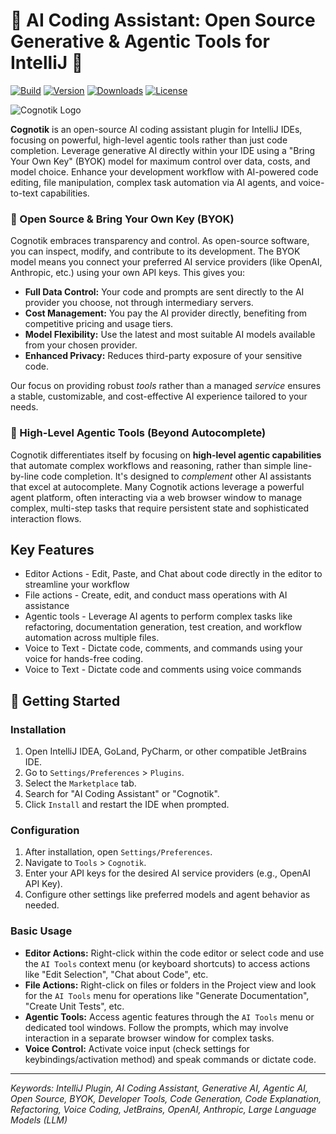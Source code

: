 # 🚀 AI Coding Assistant: Open Source Generative & Agentic Tools for IntelliJ 🌟

[![Build](https://github.com/SimiaCryptus/intellij-aicoder/workflows/Build/badge.svg)](https://github.com/SimiaCryptus/intellij-aicoder/actions)
[![Version](https://img.shields.io/jetbrains/plugin/v/20724-ai-coding-assistant.svg)](https://plugins.jetbrains.com/plugin/20724-ai-coding-assistant)
[![Downloads](https://img.shields.io/jetbrains/plugin/d/20724-ai-coding-assistant.svg)](https://plugins.jetbrains.com/plugin/20724-ai-coding-assistant)
[![License](https://img.shields.io/badge/License-Apache%202.0-blue.svg)](https://opensource.org/licenses/Apache-2.0)

<!-- Plugin description -->
![Cognotik Logo](https://share.simiacrypt.us/cognotik/images/public/icons/icon-512x512.png)

**Cognotik** is an open-source AI coding assistant plugin for IntelliJ IDEs, focusing on powerful, high-level agentic tools rather than just code completion. Leverage generative AI directly within your IDE using a "Bring Your Own Key" (BYOK) model for maximum control over data, costs, and model choice. Enhance your development workflow with AI-powered code editing, file manipulation, complex task automation via AI agents, and voice-to-text capabilities.

### 🔑 Open Source & Bring Your Own Key (BYOK)

Cognotik embraces transparency and control. As open-source software, you can inspect, modify, and contribute to its development. The BYOK model means you connect your preferred AI service providers (like OpenAI, Anthropic, etc.) using your own API keys. This gives you:

*   **Full Data Control:** Your code and prompts are sent directly to the AI provider you choose, not through intermediary servers.
*   **Cost Management:** You pay the AI provider directly, benefiting from competitive pricing and usage tiers.
*   **Model Flexibility:** Use the latest and most suitable AI models available from your chosen provider.
*   **Enhanced Privacy:** Reduces third-party exposure of your sensitive code.

Our focus on providing robust *tools* rather than a managed *service* ensures a stable, customizable, and cost-effective AI experience tailored to your needs.

### 🤖 High-Level Agentic Tools (Beyond Autocomplete)

Cognotik differentiates itself by focusing on **high-level agentic capabilities** that automate complex workflows and reasoning, rather than simple line-by-line code completion. It's designed to *complement* other AI assistants that excel at autocomplete. Many Cognotik actions leverage a powerful agent platform, often interacting via a web browser window to manage complex, multi-step tasks that require persistent state and sophisticated interaction flows.

## Key Features

* Editor Actions - Edit, Paste, and Chat about code directly in the editor to streamline your workflow
* File actions - Create, edit, and conduct mass operations with AI assistance
* Agentic tools - Leverage AI agents to perform complex tasks like refactoring, documentation generation, test creation, and workflow automation across multiple files.
* Voice to Text - Dictate code, comments, and commands using your voice for hands-free coding.
* Voice to Text - Dictate code and comments using voice commands
<!-- Plugin description end -->

## 🚀 Getting Started

### Installation

1.  Open IntelliJ IDEA, GoLand, PyCharm, or other compatible JetBrains IDE.
2.  Go to `Settings/Preferences` > `Plugins`.
3.  Select the `Marketplace` tab.
4.  Search for "AI Coding Assistant" or "Cognotik".
5.  Click `Install` and restart the IDE when prompted.

### Configuration

1.  After installation, open `Settings/Preferences`.
2.  Navigate to `Tools` > `Cognotik`.
3.  Enter your API keys for the desired AI service providers (e.g., OpenAI API Key).
4.  Configure other settings like preferred models and agent behavior as needed.

### Basic Usage

*   **Editor Actions:** Right-click within the code editor or select code and use the `AI Tools` context menu (or keyboard shortcuts) to access actions like "Edit Selection", "Chat about Code", etc.
*   **File Actions:** Right-click on files or folders in the Project view and look for the `AI Tools` menu for operations like "Generate Documentation", "Create Unit Tests", etc.
*   **Agentic Tools:** Access agentic features through the `AI Tools` menu or dedicated tool windows. Follow the prompts, which may involve interaction in a separate browser window for complex tasks.
*   **Voice Control:** Activate voice input (check settings for keybindings/activation method) and speak commands or dictate code.

---

*Keywords: IntelliJ Plugin, AI Coding Assistant, Generative AI, Agentic AI, Open Source, BYOK, Developer Tools, Code Generation, Code Explanation, Refactoring, Voice Coding, JetBrains, OpenAI, Anthropic, Large Language Models (LLM)*